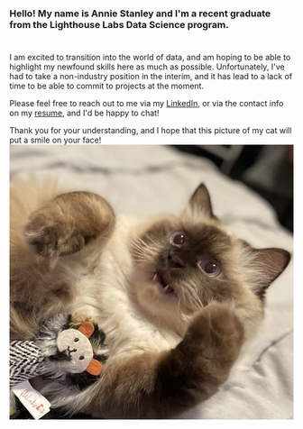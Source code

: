 ### Hello! My name is Annie Stanley and I'm a recent graduate from the Lighthouse Labs Data Science program. 
#

I am excited to transition into the world of data, and am hoping to be able to highlight my newfound skills here as much as possible.  Unfortunately, I've had to take a non-industry position in the interim, and it has lead to a lack of time to be able to commit to projects at the moment.

Please feel free to reach out to me via my [LinkedIn](www.linkedin.com/in/annie-stanley-933b8a72), or via the contact info on my [resume](https://resume.creddle.io/resume/cuope2ryl7c), and I'd be happy to chat!

Thank you for your understanding, and I hope that this picture of my cat will put a smile on your face!
![Ben](./benvatar.png)
